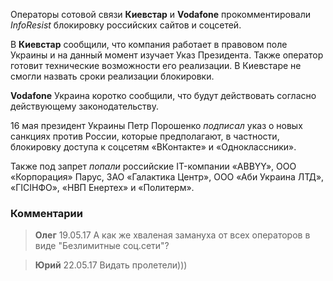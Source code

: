 Операторы сотовой связи **Киевстар** и **Vodafone** прокомментировали *InfoResist* блокировку российских сайтов и соцсетей.

В **Киевстар** сообщили, что компания работает в правовом поле Украины и на данный момент изучает Указ Президента. Также оператор готовит технические возможности его реализации. В Киевстаре не смогли назвать сроки реализации блокировки.

**Vodafone** Украина коротко сообщили, что будут действовать согласно действующему законодательству.

16 мая президент Украины Петр Порошенко *подписал* указ о новых санкциях против России, которые предполагают, в частности, блокировку доступа к соцсетям «ВКонтакте» и «Одноклассники».

Также под запрет *попали* российские IT-компании «ABBYY», ООО «Корпорация» Парус,  ЗАО «Галактика Центр», ООО «Аби Украина ЛТД»,  «ГІСІНФО», «НВП Енертех» и «Политерм».

### Комментарии

> **Олег** 19.05.17
	А как же хваленая замануха от всех операторов в виде "Безлимитные соц.сети"?

> **Юрий** 22.05.17
	Видать пролетели)))
